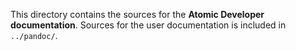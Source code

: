 This directory contains the sources for the **Atomic Developer documentation**.
Sources for the user documentation is included in `../pandoc/`.
